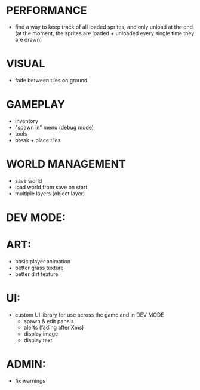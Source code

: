 # PERFORMANCE
-   find a way to keep track of all loaded sprites, and only unload at the end (at the moment, the sprites are loaded + unloaded every single time they are drawn)
# VISUAL
- fade between tiles on ground
# GAMEPLAY
-   inventory
-   "spawn in" menu (debug mode)
-   tools
-   break + place tiles
# WORLD MANAGEMENT
-   save world
-   load world from save on start
-   multiple layers (object layer)
# DEV MODE:
# ART:
-   basic player animation
-   better grass texture
-   better dirt texture
# UI:
-   custom UI library for use across the game and in DEV MODE
    -   spawn & edit panels
    -   alerts (fading after Xms)
    -   display image
    -   display text

# ADMIN:
- fix warnings